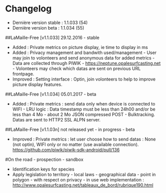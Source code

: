 # Changelog
- Dernière version stable : 1.1.033 (54)
- Dernière version beta : 1.1.034 (55)

##LaMaille-Free [v1.1.033] 29.12.2016 - stable
- Added : Private metrics on picture display, ie time to display in ms
- Added : Privacy management and bandwith used/management - User may join to volonteers and send anonymous data for added metrics - Data are collected through PIWIK - https://neptune.opalesurfcasting.net - Volonteers may check which datas are sent on previous URL frontpage. 
- Improved : Setting interface : Optin, join volonteers to help to improve picture display features.

##LaMaille-Free [v1.1.034] 05.01.2017 - beta
- Added : Private metrics : send data only when device is connected to WIFI - LRU logic : Data timestamp must be less than 24h00 and/or be less than 4 Mo - about 2 Mo JSON compressed POST - Bulktracking. Datas are sent to HTTP2 SSL ALPN server. 

##LaMaille-Free [v1.1.03n] not released yet - in progress - beta
- Improved : Private metrics : let user choose how to send datas : None (not optin), WIFI only or no matter (use available connection). https://github.com/piwik/piwik-sdk-android/pull/136

#On the road - prospection - sandbox
- Identification keys for species
- Apply legislation to territory - local laws - geographical data - point in polygon - with respect on privacy - in use web implementation : http://www.opalesurfcasting.net/tableaux_de_bord/rubrique190.html

